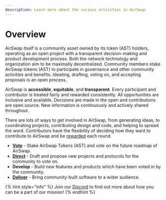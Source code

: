 ```yaml
---
description: Learn more about the various activities in AirSwap
---
```


# Overview

AirSwap itself is a community asset owned by its token (AST) holders, operating as an open project with a transparent decision-making and product development process. Both the network technology and organization aim to be maximally decentralized. Community members stake AirSwap tokens (AST) to participate in governance and other community activities and benefits. Ideating, drafting, voting on, and accepting proposals is an open process.

AirSwap is **accessible**, **equitable**, and **transparent**. Every participant and contributor is treated fairly and rewarded consistently. All opportunities are inclusive and available. Decisions are made in the open and contributions are open source. New information is continuously and actively shared throughout.

There are lots of ways to get involved in AirSwap, from generating ideas, to coordinating projects, contributing design and code, and helping to spread the word. Contributors have the flexibility of deciding how they want to contribute to AirSwap and be [rewarded](../community/rewards.md) each round.

* [**Vote**](voting.md) - Stake AirSwap Tokens (AST) and vote on the future roadmap of AirSwap.
* [**Direct**](direction.md) - Draft and propose new projects and protocols for the community to vote on.
* **Develop** - Build new features and products which have been voted in by the community.
* [**Deliver**](delivery.md) - Bring community-built software to a wider audience.

{% hint style="info" %}
Join our [Discord](https://discord.gg/BQaJCgmhD7) to find out more about how you can be a part of our mission!
{% endhint %}
